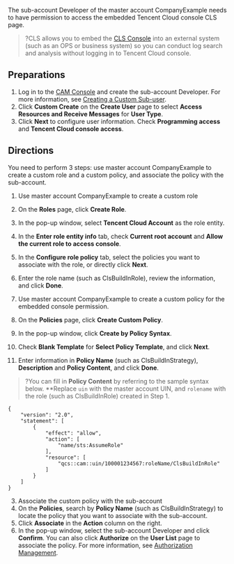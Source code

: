
The sub-account Developer of the master account CompanyExample needs to have permission to access the embedded Tencent Cloud console CLS page.

>?CLS allows you to embed the [CLS Console](https://console.cloud.tencent.com/cls) into an external system (such as an OPS or business system) so you can conduct log search and analysis without logging in to Tencent Cloud console.

## Preparations

1. Log in to the [CAM Console](https://console.cloud.tencent.com/cam) and create the sub-account Developer. For more information, see [Creating a Custom Sub-user](https://intl.cloud.tencent.com/document/product/598/13674).
2. Click **Custom Create** on the **Create User** page to select **Access Resources and Receive Messages** for **User Type**.
3. Click **Next** to configure user information. Check **Programming access** and **Tencent Cloud console access**.

## Directions

You need to perform 3 steps: use master account CompanyExample to create a custom role and a custom policy, and associate the policy with the sub-account.

1. Use master account CompanyExample to create a custom role
 1. On the **Roles** page, click **Create Role**.
 1. In the pop-up window, select **Tencent Cloud Account** as the role entity.
 4. In the **Enter role entity info** tab, check **Current root account** and **Allow the current role to access console**.
 1. In the **Configure role policy** tab, select the policies you want to associate with the role, or directly click **Next**.
 1. Enter the role name (such as ClsBuildInRole), review the information, and click **Done**.
      
2. Use master account CompanyExample to create a custom policy for the embedded console permission.
 1. On the **Policies** page, click **Create Custom Policy**.
 1. In the pop-up window, click **Create by Policy Syntax**.
 1. Check **Blank Template** for **Select Policy Template**, and click **Next**.
 1. Enter information in **Policy Name** (such as ClsBuildInStrategy), **Description** and **Policy Content**, and click **Done**.
>?You can fill in **Policy Content** by referring to the sample syntax below. **Replace `uin` with the master account UIN, and `rolename` with the role (such as ClsBuildInRole) created in Step 1.

   ```
   {
       "version": "2.0",
       "statement": [
           {
               "effect": "allow",
               "action": [
                   "name/sts:AssumeRole"
               ],
               "resource": [
                   "qcs::cam::uin/100001234567:roleName/ClsBuildInRole"
               ]
           }
       ]
   }
   ```

3. Associate the custom policy with the sub-account
 1. On the **Policies**, search by **Policy Name** (such as ClsBuildInStrategy) to locate the policy that you want to associate with the sub-account.
 5. Click **Associate** in the **Action** column on the right.
 1. In the pop-up window, select the sub-account Developer and click **Confirm**. You can also click **Authorize** on the **User List** page to associate the policy. For more information, see [Authorization Management](https://intl.cloud.tencent.com/document/product/598/10602).
